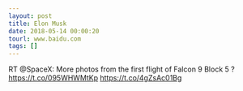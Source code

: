 ```yaml
---
layout: post
title: Elon Musk
date: 2018-05-14 00:00:20
tourl: www.baidu.com
tags: []
---
```

RT @SpaceX: More photos from the first flight of Falcon 9 Block 5 ? https://t.co/095WHWMtKp https://t.co/4gZsAc01Bg
